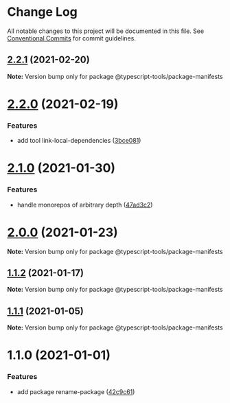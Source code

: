 # Change Log

All notable changes to this project will be documented in this file.
See [Conventional Commits](https://conventionalcommits.org) for commit guidelines.

## [2.2.1](https://github.com/typescript-tools/typescript-tools/compare/@typescript-tools/package-manifests@2.2.0...@typescript-tools/package-manifests@2.2.1) (2021-02-20)

**Note:** Version bump only for package @typescript-tools/package-manifests





# [2.2.0](https://github.com/typescript-tools/typescript-tools/compare/@typescript-tools/package-manifests@2.1.0...@typescript-tools/package-manifests@2.2.0) (2021-02-19)


### Features

* add tool link-local-dependencies ([3bce081](https://github.com/typescript-tools/typescript-tools/commit/3bce081bf09141cb8fd6867eb59d4b9dc45276c0))





# [2.1.0](https://github.com/typescript-tools/typescript-tools/compare/@typescript-tools/package-manifests@2.0.0...@typescript-tools/package-manifests@2.1.0) (2021-01-30)


### Features

* handle monorepos of arbitrary depth ([47ad3c2](https://github.com/typescript-tools/typescript-tools/commit/47ad3c22b269dc4c6b1b8e4c4dbd525bbb7165db))





# [2.0.0](https://github.com/typescript-tools/typescript-tools/compare/@typescript-tools/package-manifests@1.1.2...@typescript-tools/package-manifests@2.0.0) (2021-01-23)

**Note:** Version bump only for package @typescript-tools/package-manifests





## [1.1.2](https://github.com/typescript-tools/typescript-tools/compare/@typescript-tools/package-manifests@1.1.1...@typescript-tools/package-manifests@1.1.2) (2021-01-17)

**Note:** Version bump only for package @typescript-tools/package-manifests





## [1.1.1](https://github.com/typescript-tools/typescript-tools/compare/@typescript-tools/package-manifests@1.1.0...@typescript-tools/package-manifests@1.1.1) (2021-01-05)

**Note:** Version bump only for package @typescript-tools/package-manifests





# 1.1.0 (2021-01-01)


### Features

* add package rename-package ([42c9c61](https://github.com/typescript-tools/typescript-tools/commit/42c9c61524dc58244a64bf01699dbc737504a111))
